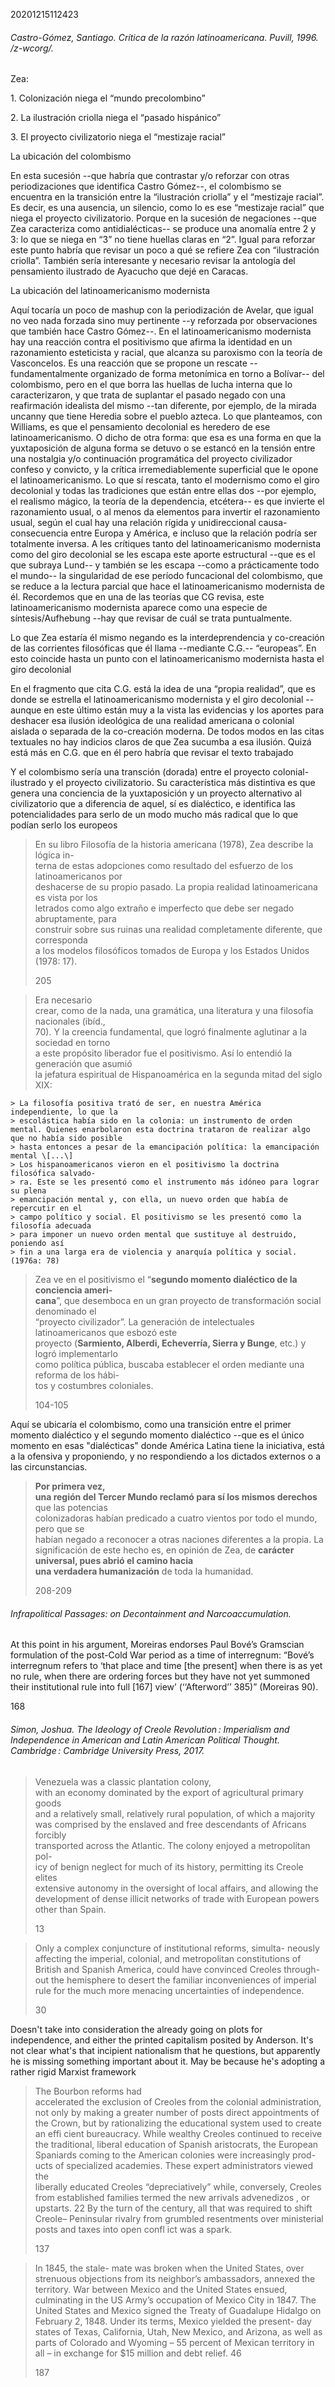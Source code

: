 20201215112423

###### Castro-Gómez, Santiago. _Crítica de la razón latinoamericana_. Puvill, 1996. /z-wcorg/.

Zea:

1\. Colonización niega el “mundo precolombino”

2\. La ilustración criolla niega el “pasado hispánico”

3\. El proyecto civilizatorio niega el “mestizaje racial”

La ubicación del colombismo

En esta sucesión --que habría que contrastar y/o reforzar con otras periodizaciones que identifica Castro Gómez--, el colombismo se encuentra en la transición entre la “ilustración criolla” y el “mestizaje racial”. Es decir, es una ausencia, un silencio, como lo es ese “mestizaje racial” que niega el proyecto civilizatorio. Porque en la sucesión de negaciones --que Zea caracteriza como antidialécticas-- se produce una anomalía entre 2 y 3: lo que se niega en “3” no tiene huellas claras en “2”. Igual para reforzar este punto habría que revisar un poco a qué se refiere Zea con “ilustración criolla”. También sería interesante y necesario revisar la antología del pensamiento ilustrado de Ayacucho que dejé en Caracas.

La ubicación del latinoamericanismo modernista

Aquí tocaría un poco de mashup con la periodización de Avelar, que igual no veo nada forzada sino muy pertinente --y reforzada por observaciones que también hace Castro Gómez--. En el latinoamericanismo modernista hay una reacción contra el positivismo que afirma la identidad en un razonamiento esteticista y racial, que alcanza su paroxismo con la teoría de Vasconcelos. Es una reacción que se propone un rescate --fundamentalmente organizado de forma metonímica en torno a Bolívar-- del colombismo, pero en el que borra las huellas de lucha interna que lo caracterizaron, y que trata de suplantar el pasado negado con una reafirmación idealista del mismo --tan diferente, por ejemplo, de la mirada uncanny que tiene Heredia sobre el pueblo azteca. Lo que planteamos, con Williams, es que el pensamiento decolonial es heredero de ese latinoamericanismo. O dicho de otra forma: que esa es una forma en que la yuxtaposición de alguna forma se detuvo o se estancó en la tensión entre una nostalgia y/o continuación programática del proyecto civilizador confeso y convicto, y la crítica irremediablemente superficial que le opone el latinoamericanismo. Lo que sí rescata, tanto el modernismo como el giro decolonial y todas las tradiciones que están entre ellas dos --por ejemplo, el realismo mágico, la teoría de la dependencia, etcétera-- es que invierte el razonamiento usual, o al menos da elementos para invertir el razonamiento usual, según el cual hay una relación rígida y unidireccional causa-consecuencia entre Europa y América, e incluso que la relación podría ser totalmente inversa. A les crítiques tanto del latinoamericanismo modernista como del giro decolonial se les escapa este aporte estructural --que es el que subraya Lund-- y también se les escapa --como a prácticamente todo el mundo-- la singularidad de ese período funcacional del colombismo, que se reduce a la lectura parcial que hace el latinoamericanismo modernista de él. Recordemos que en una de las teorías que CG revisa, este latinoamericanismo modernista aparece como una especie de síntesis/Aufhebung --hay que revisar de cuál se trata puntualmente.

Lo que Zea estaría él mismo negando es la interdeprendencia y co-creación de las corrientes filosóficas que él llama --mediante C.G.-- “europeas”. En esto coincide hasta un punto con el latinoamericanismo modernista hasta el giro decolonial

En el fragmento que cita C.G. está la idea de una “propia realidad”, que es donde se estrella el latinoamericanismo modernista y el giro decolonial --aunque en este último están muy a la vista las evidencias y los aportes para deshacer esa ilusión ideológica de una realidad americana o colonial aislada o separada de la co-creación moderna. De todos modos en las citas textuales no hay indicios claros de que Zea sucumba a esa ilusión. Quizá está más en C.G. que en él pero habría que revisar el texto trabajado

Y el colombismo sería una transción (dorada) entre el proyecto colonial-ilustrado y el proyecto civilizatorio. Su característica más distintiva es que genera una conciencia de la yuxtaposición y un proyecto alternativo al civilizatorio que a diferencia de aquel, sí es dialéctico, e identifica las potencialidades para serlo de un modo mucho más radical que lo que podían serlo los europeos


> En su libro Filosofía de la historia americana (1978), Zea describe la lógica in-  
> terna de estas adopciones como resultado del esfuerzo de los latinoamericanos por  
> deshacerse de su propio pasado. La propia realidad latinoamericana es vista por los  
> letrados como algo extraño e imperfecto que debe ser negado abruptamente, para  
> construir sobre sus ruinas una realidad completamente diferente, que corresponda  
> a los modelos filosóficos tomados de Europa y los Estados Unidos (1978: 17).
> 
> 205


> Era necesario  
> crear, como de la nada, una gramática, una literatura y una filosofía nacionales (ibíd.,  
> 70). Y la creencia fundamental, que logró finalmente aglutinar a la sociedad en torno  
> a este propósito liberador fue el positivismo. Así lo entendió la generación que asumió  
> la jefatura espiritual de Hispanoamérica en la segunda mitad del siglo XIX:

    > La filosofía positiva trató de ser, en nuestra América independiente, lo que la  
    > escolástica había sido en la colonia: un instrumento de orden mental. Quienes enarbolaron esta doctrina trataron de realizar algo que no había sido posible  
    > hasta entonces a pesar de la emancipación política: la emancipación mental \[...\]  
    > Los hispanoamericanos vieron en el positivismo la doctrina filosófica salvado-  
    > ra. Este se les presentó como el instrumento más idóneo para lograr su plena  
    > emancipación mental y, con ella, un nuevo orden que había de repercutir en el  
    > campo político y social. El positivismo se les presentó como la filosofía adecuada  
    > para imponer un nuevo orden mental que sustituye al destruido, poniendo así  
    > fin a una larga era de violencia y anarquía política y social. (1976a: 78)


> Zea ve en el positivismo el “**segundo momento dialéctico de la conciencia ameri-**  
> **cana**”, que desemboca en un gran proyecto de transformación social denominado el  
> “proyecto civilizador”. La generación de intelectuales latinoamericanos que esbozó este  
> proyecto (**Sarmiento, Alberdi, Echeverría, Sierra y Bunge**, etc.) y logró implementarlo  
> como política pública, buscaba establecer el orden mediante una reforma de los hábi-  
> tos y costumbres coloniales.
> 
> 104-105


Aquí se ubicaría el colombismo, como una transición entre el primer momento dialéctico y el segundo momento dialéctico --que es el único momento en esas "dialécticas" donde América Latina tiene la iniciativa, está a la ofensiva y proponiendo, y no respondiendo a los dictados externos o a las circunstancias.

> 
> **Por primera vez,**  
> **una región del Tercer Mundo reclamó para sí los mismos derechos** que las potencias  
> colonizadoras habían predicado a cuatro vientos por todo el mundo, pero que se  
> habían negado a reconocer a otras naciones diferentes a la propia. La significación de este hecho es, en opinión de Zea, de **carácter universal, pues abrió el camino hacia**  
> **una verdadera humanización** de toda la humanidad.
> 
> 208-209

###### _Infrapolitical Passages: on Decontainment and Narcoaccumulation_.

At this point in his argument, Moreiras endorses Paul Bové’s Gramscian formulation of the post-Cold War period as a time of interregnum: “Bové’s interregnum refers to ‘that place and time \[the present\] when there is as yet no rule, when there are ordering forces but they have not yet summoned their institutional rule into full \[167\] view’ (‘‘Afterword’’ 385)” (Moreiras 90).

168


###### Simon, Joshua. _The Ideology of Creole Revolution : Imperialism and Independence in American and Latin American Political Thought_. Cambridge : Cambridge University Press, 2017.

> Venezuela was a classic plantation colony,  
> with an economy dominated by the export of agricultural primary goods  
> and a relatively small, relatively rural population, of which a majority  
> was comprised by the enslaved and free descendants of Africans forcibly  
> transported across the Atlantic. The colony enjoyed a metropolitan pol-  
> icy of benign neglect for much of its history, permitting its Creole elites  
> extensive autonomy in the oversight of local affairs, and allowing the  
> development of dense illicit networks of trade with European powers  
> other than Spain.
> 
> 13


> Only a complex conjuncture of institutional reforms, simulta-
> neously affecting the imperial, colonial, and metropolitan constitutions
> of British and Spanish America, could have convinced Creoles through-
> out the hemisphere to desert the familiar inconveniences of imperial rule
> for the much more menacing uncertainties of independence.
> 
> 30

Doesn't take into consideration the already going on plots for independence, and either the printed capitalism posited by Anderson. It's not clear what's that incipient nationalism that he questions, but apparently he is missing something important about it. May be because he's adopting a rather rigid Marxist framework



> The Bourbon reforms had  
> accelerated the exclusion of Creoles from the colonial administration,  
> not only by making a greater number of posts direct appointments of  
> the Crown, but by rationalizing the educational system used to create  
> an effi cient bureaucracy. While wealthy Creoles continued to receive  
> the traditional, liberal education of Spanish aristocrats, the European  
> Spaniards coming to the American colonies were increasingly prod-  
> ucts of specialized academies. These expert administrators viewed the  
> liberally educated Creoles “depreciatively” while, conversely, Creoles  
> from established families termed the new arrivals advenedizos , or  
> upstarts. 22 By the turn of the century, all that was required to shift  
> Creole– Peninsular rivalry from grumbled resentments over ministerial  
> posts and taxes into open confl ict was a spark.
> 
> 137


> In 1845, the stale-
> mate was broken when the United States, over strenuous objections from
> its neighbor’s ambassadors, annexed the territory. War between Mexico
> and the United States ensued, culminating in the US Army’s occupation
> of Mexico City in 1847. The United States and Mexico signed the Treaty
> of Guadalupe Hidalgo on February 2, 1848. Under its terms, Mexico
> yielded the present- day states of Texas, California, Utah, New Mexico,
> and Arizona, as well as parts of Colorado and Wyoming – 55 percent of
> Mexican territory in all – in exchange for $15 million and debt relief. 46
> 
> 187